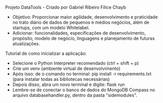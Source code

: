 Projeto DataTools - Criado por Gabriel Ribeiro Filice Chayb 

- Objetivo: Proporcionar maior agilidade, desenvolvimento e praticidade no trato diário de dados de pequenos e médios negócios, além de startups, com um modelo Whitelabel.
- Adicionar: funcionalidades, especificações de desenvolvimento, propósito, modelo de negócio, linguagens e planejamento de futuras atualizações. 

Tutorial de como inicializar a aplicação: 

- Selecione o Python Interpreter recomendado (ctrl + shift + p)
- Crie um venv (ambiente virtual de desenvolvimento)
- Após isso: de o comando no terminal: pip install -r requirements.txt (para instalar todas as bibliotecas necessárias)
- Depois disso, abra um novo terminal e digite: flask run 
- Lembre-se de conectar o banco de dados do MongoDB Compass no arquivo databasehandler.py, dentro da pasta "sidemodules". 
